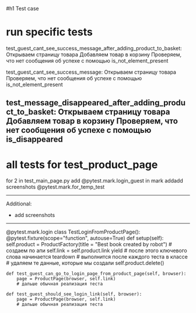 #h1 Test case 
 # run specific tests
test_guest_cant_see_success_message_after_adding_product_to_basket: 
Открываем страницу товара 
Добавляем товар в корзину 
Проверяем, что нет сообщения об успехе с помощью is_not_element_present
 

test_guest_cant_see_success_message: 
Открываем страницу товара 
Проверяем, что нет сообщения об успехе с помощью is_not_element_present
 

test_message_disappeared_after_adding_product_to_basket: 
Открываем страницу товара
Добавляем товар в корзину
Проверяем, что нет сообщения об успехе с помощью is_disappeared
---
# all tests for test_product_page 

for 2 
in test_main_page.py
add 
@pytest.mark.login_guest
in mark addadd screenshots
@pytest.mark.for_temp_test

---
Additional:
- add screenshots
---

@pytest.mark.login
class TestLoginFromProductPage():
    @pytest.fixture(scope="function", autouse=True)
    def setup(self):
        self.product = ProductFactory(title = "Best book created by robot")
        # создаем по апи
        self.link = self.product.link
        yield
        # после этого ключевого слова начинается teardown
        # выполнится после каждого теста в классе
        # удаляем те данные, которые мы создали 
        self.product.delete()
        

    def test_guest_can_go_to_login_page_from_product_page(self, browser):
        page = ProductPage(browser, self.link)
        # дальше обычная реализация теста

    def test_guest_should_see_login_link(self, browser):
        page = ProductPage(browser, self.link)
        # дальше обычная реализация теста